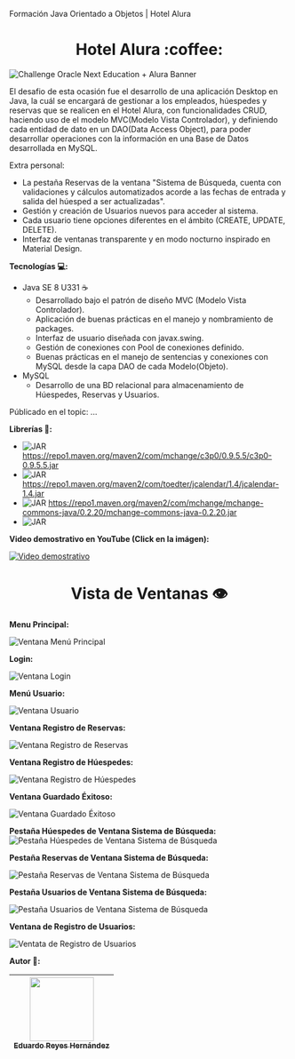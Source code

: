Formación Java Orientado a Objetos | Hotel Alura

<h1 align="center">Hotel Alura :coffee:</h1>

![Challenge Oracle Next Education + Alura Banner](https://raw.githubusercontent.com/EduardoUT/CRUD-Alura-Hotel-ONE-Alura_Challenge/master/src/mx/com/alurahotel/imagenes/challengeImage.jpg)

El desafio de esta ocasión fue el desarrollo de una aplicación Desktop en Java, la cuál 
se encargará de gestionar a los empleados, húespedes y reservas que se realicen en el Hotel Alura,
con funcionalidades CRUD, haciendo uso de el modelo MVC(Modelo Vista Controlador), y definiendo cada
entidad de dato en un DAO(Data Access Object), para poder desarrollar operaciones con la información
en una Base de Datos desarrollada en MySQL.

Extra personal:
- La pestaña Reservas de la ventana "Sistema de Búsqueda, cuenta con validaciones y cálculos
automatizados acorde a las fechas de entrada y salida del húesped a ser actualizadas".
- Gestión y creación de Usuarios nuevos para acceder al sistema.
- Cada usuario tiene opciones diferentes en el ámbito (CREATE, UPDATE, DELETE).
- Interfaz de ventanas transparente y en modo nocturno inspirado en Material Design.

**Tecnologías 💻:**

   - Java SE 8 U331 :coffee:
      - Desarrollado bajo el patrón de diseño MVC (Modelo Vista Controlador).
      - Aplicación de buenas prácticas en el manejo y nombramiento de packages.
      - Interfaz de usuario diseñada con javax.swing.
      - Gestión de conexiones con Pool de conexiones definido.
      - Buenas prácticas en el manejo de sentencias y conexiones con MySQL desde la
      capa DAO de cada Modelo(Objeto).
   - MySQL
      - Desarrollo de una BD relacional para almacenamiento de Húespedes, Reservas y Usuarios.
      
Públicado en el topic:
...

**Librerías 📖:**

   - ![JAR](https://img.shields.io/badge/c3p0--0.9.5.5-JAR-blue) https://repo1.maven.org/maven2/com/mchange/c3p0/0.9.5.5/c3p0-0.9.5.5.jar
   - ![JAR](https://img.shields.io/badge/jcalendar--1.4-JAR-blue) https://repo1.maven.org/maven2/com/toedter/jcalendar/1.4/jcalendar-1.4.jar
   - ![JAR](https://img.shields.io/badge/mchange--commons--java--0.2.20-JAR-blue) https://repo1.maven.org/maven2/com/mchange/mchange-commons-java/0.2.20/mchange-commons-java-0.2.20.jar
   - ![JAR](https://img.shields.io/badge/mysql--connector--java--8.0.29-JAR-blue)
   
**Video demostrativo en YouTube (Click en la imágen):**

[![Video demostrativo](https://img.youtube.com/vi/rR4tobMMCE8/0.jpg)](https://www.youtube.com/watch?v=rR4tobMMCE8)

<h1 align="center">Vista de Ventanas 👁️</h1>

**Menu Principal:**

![Ventana Menú Principal](https://raw.githubusercontent.com/EduardoUT/CRUD-Alura-Hotel-ONE-Alura_Challenge/master/src/mx/com/alurahotel/imagenes/menuPrincipal.PNG)

**Login:**

![Ventana Login](https://raw.githubusercontent.com/EduardoUT/CRUD-Alura-Hotel-ONE-Alura_Challenge/master/src/mx/com/alurahotel/imagenes/loginVentana.PNG)

**Menú Usuario:**

![Ventana Usuario](https://raw.githubusercontent.com/EduardoUT/CRUD-Alura-Hotel-ONE-Alura_Challenge/master/src/mx/com/alurahotel/imagenes/menuUsuario.PNG)

**Ventana Registro de Reservas:**

![Ventana Registro de Reservas](https://raw.githubusercontent.com/EduardoUT/CRUD-Alura-Hotel-ONE-Alura_Challenge/master/src/mx/com/alurahotel/imagenes/ventanaReservas.PNG)

**Ventana Registro de Húespedes:**

![Ventana Registro de Húespedes](https://raw.githubusercontent.com/EduardoUT/CRUD-Alura-Hotel-ONE-Alura_Challenge/master/src/mx/com/alurahotel/imagenes/ventanaHuespedes.PNG)

**Ventana Guardado Éxitoso:**

![Ventana Guardado Éxitoso](https://raw.githubusercontent.com/EduardoUT/CRUD-Alura-Hotel-ONE-Alura_Challenge/master/src/mx/com/alurahotel/imagenes/ventanaGuardadoExitoso.PNG)

**Pestaña Húespedes de Ventana Sistema de Búsqueda:**
![Pestaña Húespedes de Ventana Sistema de Búsqueda](https://raw.githubusercontent.com/EduardoUT/CRUD-Alura-Hotel-ONE-Alura_Challenge/master/src/mx/com/alurahotel/imagenes/busquedaHuespedes.PNG)

**Pestaña Reservas de Ventana Sistema de Búsqueda:**

![Pestaña Reservas de Ventana Sistema de Búsqueda](https://raw.githubusercontent.com/EduardoUT/CRUD-Alura-Hotel-ONE-Alura_Challenge/master/src/mx/com/alurahotel/imagenes/busquedaReservas.PNG)

**Pestaña Usuarios de Ventana Sistema de Búsqueda:**

![Pestaña Usuarios de Ventana Sistema de Búsqueda](https://raw.githubusercontent.com/EduardoUT/CRUD-Alura-Hotel-ONE-Alura_Challenge/master/src/mx/com/alurahotel/imagenes/busquedaUsuarios.PNG)

**Ventana de Registro de Usuarios:**

![Ventata de Registro de Usuarios](https://raw.githubusercontent.com/EduardoUT/CRUD-Alura-Hotel-ONE-Alura_Challenge/master/src/mx/com/alurahotel/imagenes/ventanaUsuario.PNG)

**Autor 🧑:**

| [<img src="https://avatars.githubusercontent.com/u/60370547?s=400&u=c31036d0dc68db0d1fe71e36211360a84fc923f8&v=4" width=115><br><sub>Eduardo Reyes Hernández</sub>](https://github.com/EduardoUT) |
| :---: |
